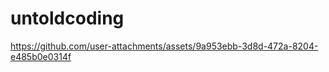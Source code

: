 # untoldcoding
https://github.com/user-attachments/assets/9a953ebb-3d8d-472a-8204-e485b0e0314f
<!-- Uploading "Screen Recording 2025-05-17 at 9.18.46 PM.mov"... -->

<!-- Uploading "Screen Recording 2025-05-17 at 9.18.46 PM.mov"... -->

